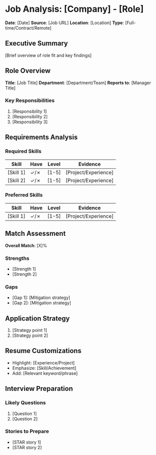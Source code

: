 # Job Analysis: [Company] - [Role]

**Date**: [Date]
**Source**: [Job URL]
**Location**: [Location]
**Type**: [Full-time/Contract/Remote]

## Executive Summary
[Brief overview of role fit and key findings]

## Role Overview
**Title**: [Job Title]
**Department**: [Department/Team]
**Reports to**: [Manager Title]

### Key Responsibilities
1. [Responsibility 1]
2. [Responsibility 2]
3. [Responsibility 3]

## Requirements Analysis

### Required Skills
| Skill | Have | Level | Evidence |
|-------|------|-------|----------|
| [Skill 1] | ✓/✗ | [1-5] | [Project/Experience] |
| [Skill 2] | ✓/✗ | [1-5] | [Project/Experience] |

### Preferred Skills
| Skill | Have | Level | Evidence |
|-------|------|-------|----------|
| [Skill 1] | ✓/✗ | [1-5] | [Project/Experience] |

## Match Assessment
**Overall Match**: [X]%

### Strengths
- [Strength 1]
- [Strength 2]

### Gaps
- [Gap 1]: [Mitigation strategy]
- [Gap 2]: [Mitigation strategy]

## Application Strategy
1. [Strategy point 1]
2. [Strategy point 2]

## Resume Customizations
- Highlight: [Experience/Project]
- Emphasize: [Skill/Achievement]
- Add: [Relevant keyword/phrase]

## Interview Preparation
### Likely Questions
1. [Question 1]
2. [Question 2]

### Stories to Prepare
- [STAR story 1]
- [STAR story 2]